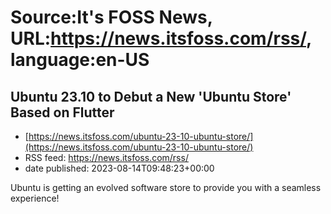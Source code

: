 # Source:It's FOSS News, URL:https://news.itsfoss.com/rss/, language:en-US

## Ubuntu 23.10 to Debut a New 'Ubuntu Store' Based on Flutter
 - [https://news.itsfoss.com/ubuntu-23-10-ubuntu-store/](https://news.itsfoss.com/ubuntu-23-10-ubuntu-store/)
 - RSS feed: https://news.itsfoss.com/rss/
 - date published: 2023-08-14T09:48:23+00:00

Ubuntu is getting an evolved software store to provide you with a seamless experience!

